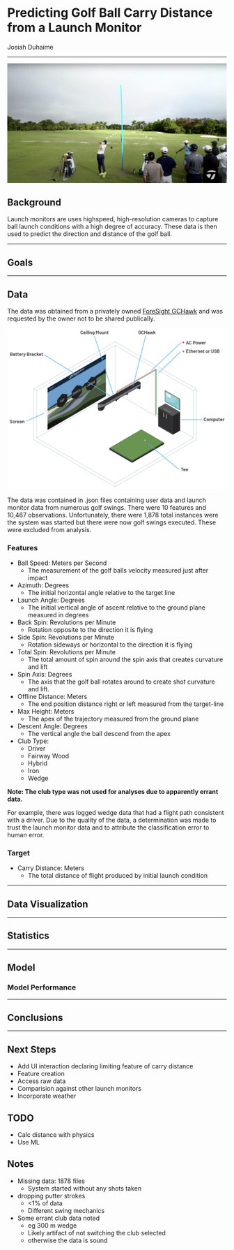 # Predicting Golf Ball Carry Distance from a Launch Monitor

Josiah Duhaime

---

![launch_demo](img/launch_demo.png)

## Background

Launch monitors are uses highspeed, high-resolution cameras to capture ball
launch conditions with a high degree of accuracy. These data is then used to
predict the direction and distance of the golf ball.

---

## Goals

---

## Data

The data was obtained from a privately owned [ForeSight GCHawk](https://www.foresightsports.com/gchawk)
and was requested by the owner not to be shared publically.

![gchawk](img/gchawk.png)

The data was contained in .json files containing user data and launch monitor
data from numerous golf swings. There were 10 features and 10,467 observations.
Unfortunately, there were 1,878 total instances were the system was started but
there were now golf swings executed. These were excluded from analysis.

### Features

* Ball Speed: Meters per Second
    * The measurement of the golf balls velocity measured just after impact
* Azimuth: Degrees
    * The initial horizontal angle relative to the target line
* Launch Angle: Degrees
    * The initial vertical angle of ascent relative to the ground plane measured in degrees
* Back Spin: Revolutions per Minute
    * Rotation opposite to the direction it is flying
* Side Spin: Revolutions per Minute
    * Rotation sideways or horizontal to the direction it is flying
* Total Spin: Revolutions per Minute
    * The total amount of spin around the spin axis that creates curvature and lift
* Spin Axis:  Degrees
    * The axis that the golf ball rotates around to create shot curvature and lift.
* Offline Distance: Meters
    * The end position distance right or left measured from the target-line
* Max Height: Meters
    * The apex of the trajectory measured from the ground plane
* Descent Angle: Degrees
    * The vertical angle the ball descend from the apex
* Club Type:
    * Driver
    * Fairway Wood
    * Hybrid
    * Iron
    * Wedge

**Note: The club type was not used for analyses due to apparently errant data.**

For example, there was logged wedge data that had a flight path consistent with
a driver. Due to the quality of the data, a determination was made to trust the
launch monitor data and to attribute the classification error to human error.

### Target

* Carry Distance: Meters
    * The total distance of flight produced by initial launch condition

---

## Data Visualization

---

## Statistics

---

## Model

### Model Performance

---

## Conclusions

---

## Next Steps

* Add UI interaction declaring limiting feature of carry distance
* Feature creation
* Access raw data
* Comparision against other launch monitors
* Incorporate weather





## TODO

* Calc distance with physics
* Use ML

## Notes

* Missing data: 1878 files
    * System started without any shots taken
* dropping putter strokes
    * <1% of data
    * Different swing mechanics
* Some errant club data noted
    * eg 300 m wedge
    * Likely artifact of not switching the club selected
    * otherwise the data is sound
